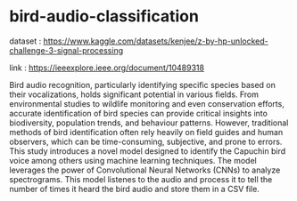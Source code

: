 # bird-audio-classification

dataset : https://www.kaggle.com/datasets/kenjee/z-by-hp-unlocked-challenge-3-signal-processing

link : https://ieeexplore.ieee.org/document/10489318

Bird audio recognition, particularly identifying specific species based on their vocalizations, holds significant potential in various fields. From environmental studies to wildlife monitoring and even conservation efforts, accurate identification of bird species can provide critical insights into biodiversity, population trends, and behaviour patterns. However, traditional methods of bird identification often rely heavily on field guides and human observers, which can be time-consuming, subjective, and prone to errors. This study introduces a novel model designed to identify the Capuchin bird voice among others using machine learning techniques. The model leverages the power of Convolutional Neural Networks (CNNs) to analyze spectrograms.
This model listenes to the audio and process it to tell the number of times it heard the bird audio and store them in a CSV file.
